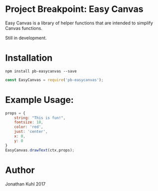 # Project Breakpoint: Easy Canvas

Easy Canvas is a library of helper functions that are intended to simplify Canvas functions.

Still in development.

# Installation

```npm install pb-easycanvas --save```

```javascript
const EasyCanvas = require('pb-easycanvas');
```

# Example Usage:

```javascript
props = {
    string: "This is fun!",
    fontsize: 18,
    color: 'red',
    just: 'center',
    x: 0,
    y: 0
}
EasyCanvas.drawText(ctx,props);
```

# Author
Jonathan Kuhl 2017